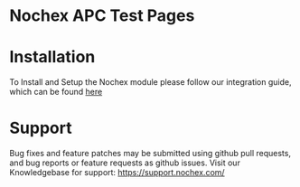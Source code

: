 Nochex APC Test Pages
============

Installation
============
To Install and Setup the Nochex module please follow our integration guide, 
which can be found <a href="https://ssl.nochex.com/downloads/Automatic%20Payment%20Confirmation%20(APC)%20Guides%20and%20Examples/APC_guide.pdf">here</a>

Support
=====================
Bug fixes and feature patches may be submitted using github pull requests, and bug reports or feature requests as github issues.
Visit our Knowledgebase for support: https://support.nochex.com/ 
